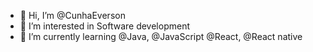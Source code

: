 - 👋 Hi, I’m @CunhaEverson
- 👀 I’m interested in Software development 
- 🌱 I’m currently learning @Java, @JavaScript @React, @React native 
                                 

<!---
CunhaEverson/CunhaEverson is a ✨ special ✨ repository because its `README.md` (this file) appears on your GitHub profile.
You can click the Preview link to take a look at your changes.
--->
